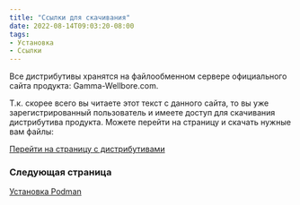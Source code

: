 ```yaml
---
title: "Ссылки для скачивания"
date: 2022-08-14T09:03:20-08:00
tags:
- Установка
- Ссылки
---
```




Все дистрибутивы хранятся на файлообменном сервере официального сайта продукта: Gamma-Wellbore.com.

Т.к. скорее всего вы читаете этот текст с данного сайта, то вы уже зарегистрированный пользователь и имеете доступ для скачивания дистрибутива продукта. Можете перейти на страницу и скачать нужные вам файлы:

[Перейти на страницу с дистрибутивами](https://gamma-wellbore.com/download_page/)


### Следующая страница

[Установка Podman](Инструкция%20по%20установке%20ПО/Установка%20Podman.md)